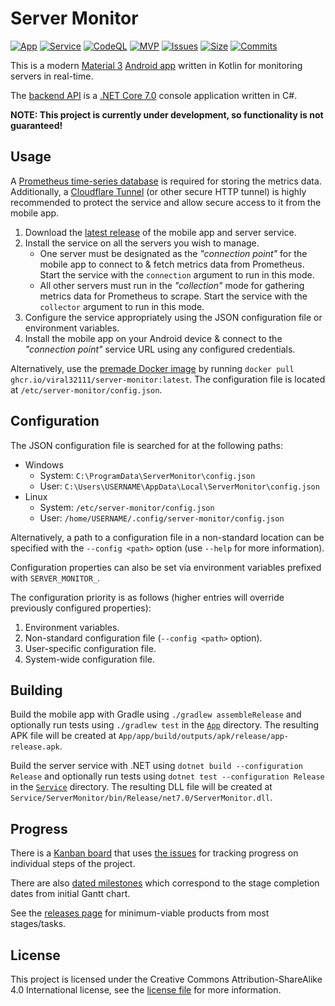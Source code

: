 # Server Monitor

[![App](https://github.com/viral32111/ServerMonitor/actions/workflows/app.yml/badge.svg)](https://github.com/viral32111/ServerMonitor/actions/workflows/app.yml) [![Service](https://github.com/viral32111/ServerMonitor/actions/workflows/service.yml/badge.svg)](https://github.com/viral32111/ServerMonitor/actions/workflows/service.yml) [![CodeQL](https://github.com/viral32111/ServerMonitor/actions/workflows/codeql.yml/badge.svg)](https://github.com/viral32111/ServerMonitor/actions/workflows/codeql.yml) [![MVP](https://github.com/viral32111/ServerMonitor/releases/latest)](https://img.shields.io/github/v/release/viral32111/ServerMonitor?include_prereleases&label=Latest%20MVP) [![Issues](https://github.com/viral32111/ServerMonitor/issues)](https://img.shields.io/github/issues-raw/viral32111/ServerMonitor?label=Issues) [![Size](https://github.com/viral32111/ServerMonitor)](https://img.shields.io/github/repo-size/viral32111/ServerMonitor?label=Size) [![Commits](https://github.com/viral32111/ServerMonitor/commits/main)](https://img.shields.io/github/commit-activity/w/viral32111/ServerMonitor?label=Commits)

This is a modern [Material 3](https://m3.material.io/) [Android app](/App) written in Kotlin for monitoring servers in real-time.

The [backend API](/Service) is a [.NET Core 7.0](https://dotnet.microsoft.com/) console application written in C#.

**NOTE: This project is currently under development, so functionality is not guaranteed!**

## Usage

A [Prometheus time-series database](https://prometheus.io/) is required for storing the metrics data. Additionally, a [Cloudflare Tunnel](https://www.cloudflare.com/en-gb/products/tunnel/) (or other secure HTTP tunnel) is highly recommended to protect the service and allow secure access to it from the mobile app.

1. Download the [latest release](https://github.com/viral32111/ServerMonitor/releases/latest) of the mobile app and server service.
2. Install the service on all the servers you wish to manage.
   * One server must be designated as the *"connection point"* for the mobile app to connect to & fetch metrics data from Prometheus. Start the service with the `connection` argument to run in this mode.
   * All other servers must run in the *"collection"* mode for gathering metrics data for Prometheus to scrape. Start the service with the `collector` argument to run in this mode.
3. Configure the service appropriately using the JSON configuration file or environment variables.
4. Install the mobile app on your Android device & connect to the *"connection point"* service URL using any configured credentials.

Alternatively, use the [premade Docker image](https://github.com/users/viral32111/packages/container/package/server-monitor) by running `docker pull ghcr.io/viral32111/server-monitor:latest`. The configuration file is located at `/etc/server-monitor/config.json`.

## Configuration

The JSON configuration file is searched for at the following paths:
 * Windows
   * System: `C:\ProgramData\ServerMonitor\config.json`
   * User: `C:\Users\USERNAME\AppData\Local\ServerMonitor\config.json`
 * Linux
   * System: `/etc/server-monitor/config.json`
   * User: `/home/USERNAME/.config/server-monitor/config.json`

Alternatively, a path to a configuration file in a non-standard location can be specified with the `--config <path>` option (use `--help` for more information).

Configuration properties can also be set via environment variables prefixed with `SERVER_MONITOR_`.

The configuration priority is as follows (higher entries will override previously configured properties):
1. Environment variables.
2. Non-standard configuration file (`--config <path>` option).
3. User-specific configuration file.
4. System-wide configuration file.

## Building

Build the mobile app with Gradle using `./gradlew assembleRelease` and optionally run tests using `./gradlew test` in the [`App`](/App) directory. The resulting APK file will be created at `App/app/build/outputs/apk/release/app-release.apk`.

Build the server service with .NET using `dotnet build --configuration Release` and optionally run tests using `dotnet test --configuration Release` in the [`Service`](/Service) directory. The resulting DLL file will be created at `Service/ServerMonitor/bin/Release/net7.0/ServerMonitor.dll`.

## Progress

There is a [Kanban board](https://github.com/users/viral32111/projects/7/views/1) that uses [the issues](https://github.com/viral32111/ServerMonitor/issues) for tracking progress on individual steps of the project.

There are also [dated milestones](https://github.com/viral32111/ServerMonitor/milestones) which correspond to the stage completion dates from initial Gantt chart.

See the [releases page](https://github.com/viral32111/ServerMonitor/releases) for minimum-viable products from most stages/tasks.

## License

This project is licensed under the Creative Commons Attribution-ShareAlike 4.0 International license, see the [license file](/LICENSE.md) for more information.

